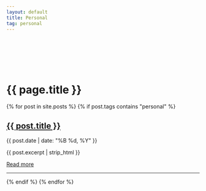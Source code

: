 ```yaml
---
layout: default
title: Personal
tag: personal
---
```


<div style="padding-top: 5rem;"> <!-- adjust 5rem as needed for your navbar height -->
  <h1>{{ page.title }}</h1>

  <div class="tag-posts">
    {% for post in site.posts %}
      {% if post.tags contains "personal" %}
        <div class="post-card">
          <h2><a href="{{ post.url | relative_url }}">{{ post.title }}</a></h2>
          <p class="post-date">{{ post.date | date: "%B %d, %Y" }}</p>
          <p class="post-excerpt">{{ post.excerpt | strip_html }}</p>
          <a class="read-more" href="{{ post.url | relative_url }}">Read more</a>
        </div>
        <hr class="post-divider">
      {% endif %}
    {% endfor %}
  </div>
</div>
